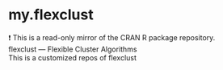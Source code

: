 # my.flexclust
:exclamation: This is a read-only mirror of the CRAN R package repository.  flexclust — Flexible Cluster Algorithms  
This is a customized repos of flexclust
